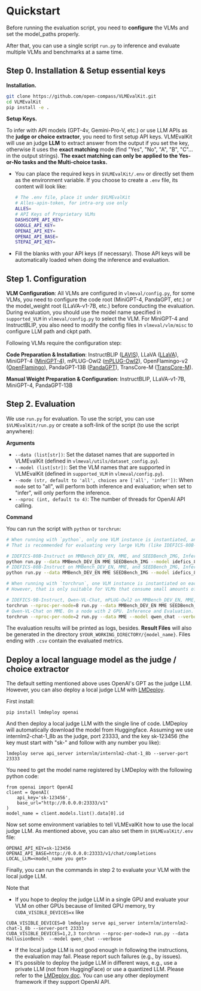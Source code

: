 # Quickstart

Before running the evaluation script, you need to **configure** the VLMs and set the model_paths properly.

After that, you can use a single script `run.py` to inference and evaluate multiple VLMs and benchmarks at a same time.

## Step 0. Installation & Setup essential keys

**Installation.**

```bash
git clone https://github.com/open-compass/VLMEvalKit.git
cd VLMEvalKit
pip install -e .
```

**Setup Keys.**

To infer with API models (GPT-4v, Gemini-Pro-V, etc.) or use LLM APIs as the **judge or choice extractor**, you need to first setup API keys. VLMEvalKit will use an judge **LLM** to extract answer from the output if you set the key, otherwise it uses the **exact matching** mode (find "Yes", "No", "A", "B", "C"... in the output strings). **The exact matching can only be applied to the Yes-or-No tasks and the Multi-choice tasks.**
- You can place the required keys in `$VLMEvalKit/.env` or directly set them as the environment variable. If you choose to create a `.env` file, its content will look like:

  ```bash
  # The .env file, place it under $VLMEvalKit
  # Alles-apin-token, for intra-org use only
  ALLES=
  # API Keys of Proprietary VLMs
  DASHSCOPE_API_KEY=
  GOOGLE_API_KEY=
  OPENAI_API_KEY=
  OPENAI_API_BASE=
  STEPAI_API_KEY=
  ```

- Fill the blanks with your API keys (if necessary). Those API keys will be automatically loaded when doing the inference and evaluation.
## Step 1. Configuration

**VLM Configuration**: All VLMs are configured in `vlmeval/config.py`, for some VLMs, you need to configure the code root (MiniGPT-4, PandaGPT, etc.) or the model_weight root (LLaVA-v1-7B, etc.) before conducting the evaluation. During evaluation, you should use the model name specified in `supported_VLM` in `vlmeval/config.py` to select the VLM. For MiniGPT-4 and InstructBLIP, you also need to modify the config files in `vlmeval/vlm/misc` to configure LLM path and ckpt path.

Following VLMs require the configuration step:

**Code Preparation & Installation**: InstructBLIP ([LAVIS](https://github.com/salesforce/LAVIS)), LLaVA ([LLaVA](https://github.com/haotian-liu/LLaVA)), MiniGPT-4 ([MiniGPT-4](https://github.com/Vision-CAIR/MiniGPT-4)), mPLUG-Owl2 ([mPLUG-Owl2](https://github.com/X-PLUG/mPLUG-Owl/tree/main/mPLUG-Owl2)), OpenFlamingo-v2 ([OpenFlamingo](https://github.com/mlfoundations/open_flamingo)), PandaGPT-13B ([PandaGPT](https://github.com/yxuansu/PandaGPT)), TransCore-M ([TransCore-M](https://github.com/PCIResearch/TransCore-M)).

**Manual Weight Preparation & Configuration**: InstructBLIP, LLaVA-v1-7B, MiniGPT-4, PandaGPT-13B

## Step 2. Evaluation

We use `run.py` for evaluation. To use the script, you can use `$VLMEvalKit/run.py` or create a soft-link of the script (to use the script anywhere):

**Arguments**

- `--data (list[str])`: Set the dataset names that are supported in VLMEvalKit (defined in `vlmeval/utils/dataset_config.py`).
- `--model (list[str])`: Set the VLM names that are supported in VLMEvalKit (defined in `supported_VLM` in `vlmeval/config.py`).
- `--mode (str, default to 'all', choices are ['all', 'infer'])`: When `mode` set to "all", will perform both inference and evaluation; when set to "infer", will only perform the inference.
- `--nproc (int, default to 4)`: The number of threads for OpenAI API calling.

**Command**

You can run the script with `python` or `torchrun`:

```bash
# When running with `python`, only one VLM instance is instantiated, and it might use multiple GPUs (depending on its default behavior).
# That is recommended for evaluating very large VLMs (like IDEFICS-80B-Instruct).

# IDEFICS-80B-Instruct on MMBench_DEV_EN, MME, and SEEDBench_IMG, Inference and Evalution
python run.py --data MMBench_DEV_EN MME SEEDBench_IMG --model idefics_80b_instruct --verbose
# IDEFICS-80B-Instruct on MMBench_DEV_EN, MME, and SEEDBench_IMG, Inference only
python run.py --data MMBench_DEV_EN MME SEEDBench_IMG --model idefics_80b_instruct --verbose --mode infer

# When running with `torchrun`, one VLM instance is instantiated on each GPU. It can speed up the inference.
# However, that is only suitable for VLMs that consume small amounts of GPU memory.

# IDEFICS-9B-Instruct, Qwen-VL-Chat, mPLUG-Owl2 on MMBench_DEV_EN, MME, and SEEDBench_IMG. On a node with 8 GPU. Inference and Evaluation.
torchrun --nproc-per-node=8 run.py --data MMBench_DEV_EN MME SEEDBench_IMG --model idefics_80b_instruct qwen_chat mPLUG-Owl2 --verbose
# Qwen-VL-Chat on MME. On a node with 2 GPU. Inference and Evaluation.
torchrun --nproc-per-node=2 run.py --data MME --model qwen_chat --verbose
```

The evaluation results will be printed as logs, besides. **Result Files** will also be generated in the directory `$YOUR_WORKING_DIRECTORY/{model_name}`. Files ending with `.csv` contain the evaluated metrics.

## Deploy a local language model as the judge / choice extractor
The default setting mentioned above uses OpenAI's GPT as the judge LLM. However, you can also deploy a local judge LLM with [LMDeploy](https://github.com/InternLM/lmdeploy).

First install:
```
pip install lmdeploy openai
```

And then deploy a local judge LLM with the single line of code. LMDeploy will automatically download the model from Huggingface. Assuming we use internlm2-chat-1_8b as the judge, port 23333, and the key sk-123456 (the key must start with "sk-" and follow with any number you like):
```
lmdeploy serve api_server internlm/internlm2-chat-1_8b --server-port 23333
```

You need to get the model name registered by LMDeploy with the following python code:
```
from openai import OpenAI
client = OpenAI(
    api_key='sk-123456',
    base_url="http://0.0.0.0:23333/v1"
)
model_name = client.models.list().data[0].id
```

Now set some environment variables to tell VLMEvalKit how to use the local judge LLM. As mentioned above, you can also set them in `$VLMEvalKit/.env` file:
```
OPENAI_API_KEY=sk-123456
OPENAI_API_BASE=http://0.0.0.0:23333/v1/chat/completions
LOCAL_LLM=<model_name you get>
```

Finally, you can run the commands in step 2 to evaluate your VLM with the local judge LLM.

Note that

- If you hope to deploy the judge LLM in a single GPU and evaluate your VLM on other GPUs because of limited GPU memory, try `CUDA_VISIBLE_DEVICES=x` like
```
CUDA_VISIBLE_DEVICES=0 lmdeploy serve api_server internlm/internlm2-chat-1_8b --server-port 23333
CUDA_VISIBLE_DEVICES=1,2,3 torchrun --nproc-per-node=3 run.py --data HallusionBench  --model qwen_chat --verbose
```
- If the local judge LLM is not good enough in following the instructions, the evaluation may fail. Please report such failures (e.g., by issues).
- It's possible to deploy the judge LLM in different ways, e.g., use a private LLM (not from HuggingFace) or use a quantized LLM. Please refer to the [LMDeploy doc](https://lmdeploy.readthedocs.io/en/latest/serving/api_server.html). You can use any other deployment framework if they support OpenAI API.
